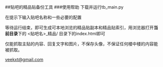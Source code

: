 ##贴吧的精品贴备份工具
###使用帮助
下载并运行tb_main.py

在提示下输入贴吧名称和一些必要的配置

等待运行结束，即可生成可本地浏览的精品贴副本和精品贴索引，用浏览器打开**当前目录**下的 <贴吧名>_精品/ 目录下的index.html即可

仅能抓取主贴的内容、回复文字和图片，不保存头像，不保证任何楼中楼的内容能被抓取。

veekxt@gmail.com
